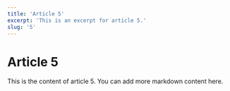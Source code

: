 ```yaml
---
title: 'Article 5'
excerpt: 'This is an excerpt for article 5.'
slug: '5'
---
```


# Article 5

This is the content of article 5. You can add more markdown content here.
